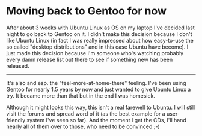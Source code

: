 # Moving back to Gentoo for now

After about 3 weeks with Ubuntu Linux as OS on my laptop I've decided last night to go back to Gentoo on it. I didn't make this decision because I don't like Ubuntu Linux (in fact I was really impressed about how easy-to-use the so called "desktop distributions" and in this case Ubuntu have become). I just made this decision because I'm someone who's watching probably every damn release list out there to see if something new has been released.

-------------------------------



It's also and esp. the "feel-more-at-home-there" feeling. I've been using Gentoo for nearly 1.5 years by now and just wanted to give Ubuntu Linux a try. It became more than that but in the end I was homesick.



Although it might looks this way, this isn't a real farewell to Ubuntu. I will still visit the forums and spread word of it (as the best example for a user-friendly system I've seen so far). And the moment I get the CDs, I'll hand nearly all of them over to those, who need to be convinced ;-)